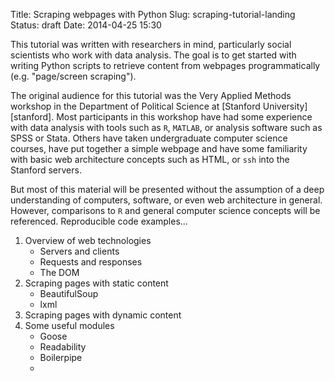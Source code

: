 Title: Scraping webpages with Python
Slug: scraping-tutorial-landing
Status: draft
Date: 2014-04-25 15:30

This tutorial was written with researchers in mind, particularly social scientists who work with data analysis.  The goal is to get started with writing Python scripts to retrieve content from webpages programmatically (e.g. "page/screen scraping").

The original audience for this tutorial was the Very Applied Methods workshop in the Department of Political Science at [Stanford University][stanford].  Most participants in this workshop have had some experience with data analysis with tools such as `R`, `MATLAB`, or analysis software such as SPSS or Stata.  Others have taken undergraduate computer science courses, have put together a simple webpage and have some familiarity with basic web architecture concepts such as HTML, or `ssh` into the Stanford servers.

But most of this material will be presented without the assumption of a deep understanding of computers, software, or even web architecture in general.  However, comparisons to `R` and general computer science concepts will be referenced.  Reproducible code examples...

1. Overview of web technologies
	- Servers and clients
	- Requests and responses
	- The DOM
2. Scraping pages with static content
	- BeautifulSoup
	- lxml
3. Scraping pages with dynamic content
4. Some useful modules
	- Goose
	- Readability
	- Boilerpipe
	- 
	
